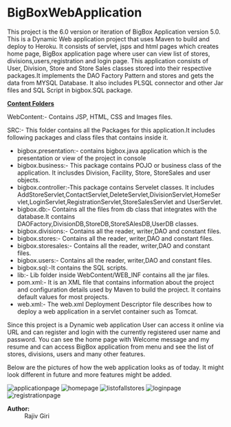 # BigBoxWebApplication
<p> This project is the 6.0 version or iteration of BigBox Application version 5.0. This is a Dynamic Web application project that uses Maven to build and deploy to Heroku.
It consists of servlet, jsps and html pages which creates home page, BigBox application page where user can view list of stores, divisions,users,registration and login page.
  This application consists of User, Division, Store and Store Sales classes stored into their respective packages.It implements the DAO Factory Pattern and stores and gets the data from MYSQL Database. It also includes PLSQL connector and other Jar files and 
 SQL Script in bigbox.SQL package.</p>
 <b><u>Content Folders</u></b>
 <p> WebContent:- Contains JSP, HTML, CSS and Images files.</p>
 <p>SRC:- This folder contains all the Packages for this application.It includes following packages and class files that contains inside it. <ul>
                           <li>bigbox.presentation:- contains bigbox.java application which is the presentation or view of the project in console</li>
                           <li>bigbox.business:- This package contains POJO or business class of the application. It inclusdes Division, Facility, Store, StoreSales and user objects.</li>
                           <li>bigbox.controller:-This package contains Servelet classes. It includes AddStoreServlet,ContactServlet,DeleteServlet,DivisionServlet,HomeServlet,LoginServlet,RegistrationServlet,StoreSalesServlet and UserServlet.  </li>
                           <li>bigbox.db:- Contains all the files from db class that integrates with the database.It contains DAOFactory,DivisionDB,StoreDB,StoreSAlesDB,UserDB classes.</li>
                           <li>bigbox.divisions:- Contains all the reader, writer,DAO and constant files.</li>
                           <li>bigbox.stores:- Contains all the reader, writer,DAO and constant files.</li>
                           <li>bigbox.storesales:- Contains all the reader, writer,DAO and constant files.</li>
                           <li>bigbox.users:- Contains all the reader, writer,DAO and constant files.</li>
                           <li>bigbox.sql:-It contains the SQL scripts.</li>
                           <li>lib:- Lib folder inside WebContent/WEB_INF contains all the jar files.</li>
                           <li>pom.xml:- It is an XML file that contains information about the project and configuration details used by Maven to build the project. It contains default values for most projects.
                           <li>web.xml:- The web.xml Deployment Descriptor file describes how to deploy a web application in a servlet container such as Tomcat.  </li>
</li>
                           </ul>
                           </p>
<p>Since this project is a Dynamic web application User can access it online via URL and can register and login with the currently registered user name and password. You can see the home page with Welcome message and my resume and can access BigBox application from 
   menu and see the list of stores, divisions, users and many other features.</p>
   <p>Below are the pictures of how the web application looks as of today. It might look different in future and more features might be added.</p>
 
 
 
 
 
 
 
 
 ![applicationpage](https://user-images.githubusercontent.com/28536965/28386642-32de6be8-6c9a-11e7-8151-4d87e3e3e888.JPG)
![homepage](https://user-images.githubusercontent.com/28536965/28386644-32ef32b6-6c9a-11e7-84aa-59ddb88eaf26.JPG)
![listofallstores](https://user-images.githubusercontent.com/28536965/28386643-32ec7634-6c9a-11e7-9210-20b4faa53754.JPG)
![loginpage](https://user-images.githubusercontent.com/28536965/28386646-32f8e50e-6c9a-11e7-954c-b944787f1406.JPG)
![registrationpage](https://user-images.githubusercontent.com/28536965/28386645-32efac64-6c9a-11e7-9c5f-c3d59f3ee06a.JPG)

 
 
 
 
 
 
 
 
 
 
 
 
 
 
 <dt><span class="simpleTagLabel"><b>Author:</b></span></dt>
 <dd>Rajiv Giri</dd>
